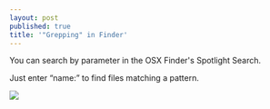 ```yaml
---
layout: post
published: true
title: '"Grepping" in Finder'
---
```

You can search by parameter in the OSX Finder's Spotlight Search.

Just enter “name:” to find files matching a pattern.

![]({{site.cdn_path}}/2014/11/13/4.png)
